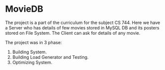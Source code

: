 # MovieDB

The project is a part of the curriculum for the subject CS 744. Here we have a Server who has details of few movies stored in MySQL DB and its posters stored on File System. The Client can ask for details of any movie.

The project was in 3 phase:

1. Building System.
2. Building Load Generator and Testing.
3. Optimizing System.
